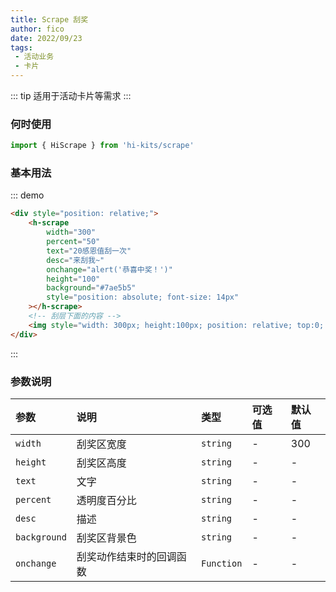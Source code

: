 ```yaml
---
title: Scrape 刮奖
author: fico
date: 2022/09/23
tags:
 - 活动业务
 - 卡片
---
```

::: tip
适用于活动卡片等需求
:::

### 何时使用
```ts
import { HiScrape } from 'hi-kits/scrape'
```
### 基本用法

::: demo
```html
<div style="position: relative;">
    <h-scrape  
        width="300"
        percent="50"
        text="20感恩值刮一次" 
        desc="来刮我~"
        onchange="alert('恭喜中奖！')" 
        height="100" 
        background="#7ae5b5" 
        style="position: absolute; font-size: 14px"
    ></h-scrape>
    <!-- 刮层下面的内容 -->
    <img style="width: 300px; height:100px; position: relative; top:0; left: 0;" src="https://gimg2.baidu.com/image_search/src=http%3A%2F%2Fimg.zcool.cn%2Fcommunity%2F01cbbe5a095d8ca80121985c875200.jpg%402o.jpg&refer=http%3A%2F%2Fimg.zcool.cn&app=2002&size=f9999,10000&q=a80&n=0&g=0n&fmt=auto?sec=1661492672&t=a611f9ae37c7a49fe53b49507f9df30d" />
</div>
```
:::

### 参数说明

|参数|说明|类型|可选值|默认值
|:--|:--|:--|:-----|:---
| `width`| 刮奖区宽度 |  `string` | - | 300
| `height`| 刮奖区高度 |  `string` | - | -
| `text`| 文字 |  `string` | - | -
| `percent`| 透明度百分比 |  `string` | - | -
| `desc`| 描述 |  `string` | - | -
| `background`| 刮奖区背景色 |  `string` | - | -
| `onchange`| 刮奖动作结束时的回调函数 |  `Function` | - | -
